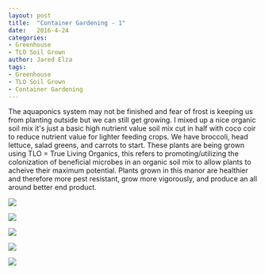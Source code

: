 ```yaml
---
layout: post
title:  "Container Gardening - 1"
date:   2016-4-24
categories:
- Greenhouse
- TLO Soil Grown
author: Jared Elza
tags:
- Greenhouse
- TLO Soil Grown
- Container Gardening
---
```

The aquaponics system may not be finished and fear of frost is keeping us from planting outside but we can still get growing. I mixed up a nice organic soil mix it's just a basic high nutrient value soil mix cut in half with coco coir to reduce nutrient value for lighter feeding crops. We have broccoli, head lettuce, salad greens, and carrots to start. These plants are being grown using TLO = True Living Organics, this refers to promoting/utilizing the colonization of beneficial microbes in an organic soil mix to allow plants to acheive their maximum potential. Plants grown in this manor are healthier and therefore more pest resistant, grow more vigorously, and produce an all around better end product. 

[![](http://i.imgur.com/HjvPX9Dh.jpg)](http://i.imgur.com/HjvPX9D.jpg)

[![](http://i.imgur.com/9sOAw2nh.jpg)](http://i.imgur.com/9sOAw2n.jpg)

[![](http://i.imgur.com/XCXiBPeh.jpg)](http://i.imgur.com/XCXiBPe.jpg)

[![](http://i.imgur.com/wtBotOGh.jpg)](http://i.imgur.com/wtBotOG.jpg)

[![](http://i.imgur.com/ZIU534Eh.jpg)](http://i.imgur.com/ZIU534E.jpg)

